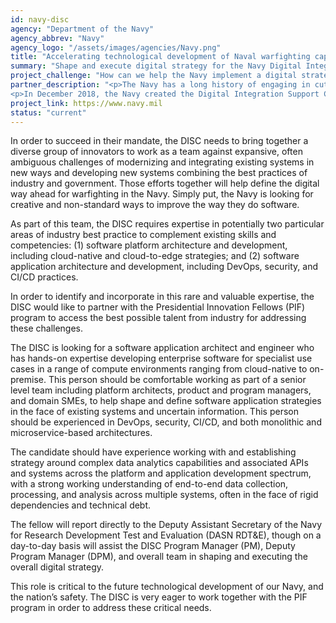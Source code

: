 ```yaml
---
id: navy-disc
agency: "Department of the Navy"
agency_abbrev: "Navy"
agency_logo: "/assets/images/agencies/Navy.png"
title: "Accelerating technological development of Naval warfighting capabilities"
summary: "Shape and execute digital strategy for the Navy Digital Integration Support Cell (DISC), with a focus on injecting software development best practices into the Navy warfighting domain and evolving towards a DevSecOps culture and paradigm for software development and deployment."
project_challenge: "How can we help the Navy implement a digital strategy critical to the future technological development of the Navy and our nation’s safety?"
partner_description: "<p>The Navy has a long history of engaging in cutting-edge technology development and is unique among the military services in retaining an organic Naval Research and Development Establishment (NRDE), but in recent years the Navy has struggled to gain and maintain momentum in pursuing enterprise-wide technology integration across a diversity of systems. This is especially important in areas where currently disparate systems could realize significant benefits from data sharing; rapid iteration, integration, and deployment; and resilient, modern software architectures.</p>
<p>In December 2018, the Navy created the Digital Integration Support Cell (DISC), which is tasked to accelerate the transformation of the Naval force to the future \"should be\" state for naval enterprise digital warfighting capabilities realized via non-traditional, cross-enterprise teaming. The DISC is only the second Direct Report Program Manager (DRPM) in the Navy, reporting directly to the Assistant Secretary of the Navy for Research, Development, and Acquisition (ASN RDA).</p>"
project_link: https://www.navy.mil
status: "current"
---
```

In order to succeed in their mandate, the DISC needs to bring together a diverse group of innovators to work as a team against expansive, often ambiguous challenges of modernizing and integrating existing systems in new ways and developing new systems combining the best practices of industry and government. Those efforts together will help define the digital way ahead for warfighting in the Navy. Simply put, the Navy is looking for creative and non-standard ways to improve the way they do software.

As part of this team, the DISC requires expertise in potentially two particular areas of industry best practice to complement existing skills and competencies: (1) software platform architecture and development, including cloud-native and cloud-to-edge strategies; and (2) software application architecture and development, including DevOps, security, and CI/CD practices.

In order to identify and incorporate in this rare and valuable expertise, the DISC would like to partner with the Presidential Innovation Fellows (PIF) program to access the best possible talent from industry for addressing these challenges.

The DISC is looking for a software application architect and engineer who has hands-on expertise developing enterprise software for specialist use cases in a range of compute environments ranging from cloud-native to on-premise. This person should be comfortable working as part of a senior level team including platform architects, product and program managers, and domain SMEs, to help shape and define software application strategies in the face of existing systems and uncertain information. This person should be experienced in DevOps, security, CI/CD, and both monolithic and microservice-based architectures.

The candidate should have experience working with and establishing strategy around complex data analytics capabilities and associated APIs and systems across the platform and application development spectrum, with a strong working understanding of end-to-end data collection, processing, and analysis across multiple systems, often in the face of rigid dependencies and technical debt.

The fellow will report directly to the Deputy Assistant Secretary of the Navy for Research Development Test and Evaluation (DASN RDT&E), though on a day-to-day basis will assist the DISC Program Manager (PM), Deputy Program Manager (DPM), and overall team in shaping and executing the overall digital strategy.

This role is critical to the future technological development of our Navy, and the nation’s safety. The DISC is very eager to work together with the PIF program in order to address these critical needs.
